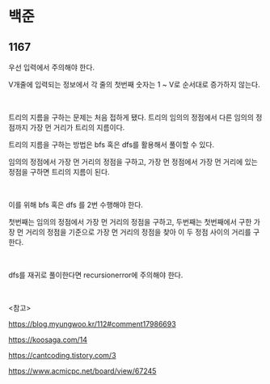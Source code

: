 # 백준

## 1167

우선 입력에서 주의해야 한다.

V개줄에 입력되는 정보에서 각 줄의 첫번째 숫자는 1 ~ V로 순서대로 증가하지 않는다.

<br>

트리의 지름을 구하는 문제는 처음 접하게 됐다. 트리의 임의의 정점에서 다른 임의의 정점까지 가장 먼 거리가 트리의 지름이다.

트리의 지름을 구하는 방법은 bfs 혹은 dfs를 활용해서 풀이할 수 있다.

임의의 정점에서 가장 먼 거리의 정점을 구하고, 가장 먼 정점에서 가장 먼 거리에 있는 정점을 구하면 트리의 지름이 된다.

<br>

이를 위해 bfs 혹은 dfs 를 2번 수행해야 한다.

첫번째는 임의의 정점에서 가장 먼 거리의 정점을 구하고, 두번째는 첫번째에서 구한 가장 먼 거리의 정점을 기준으로 가장 먼 거리의 정점을 찾아 이 두 정점 사이의 거리를 구한다.

<br>

dfs를 재귀로 풀이한다면 recursionerror에 주의해야 한다.

<br>

<참고>

https://blog.myungwoo.kr/112#comment17986693

https://koosaga.com/14

https://cantcoding.tistory.com/3

https://www.acmicpc.net/board/view/67245